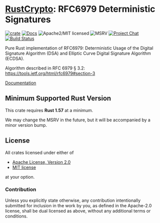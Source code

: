 # [RustCrypto]: RFC6979 Deterministic Signatures

[![crate][crate-image]][crate-link]
[![Docs][docs-image]][docs-link]
![Apache2/MIT licensed][license-image]
![MSRV][rustc-image]
[![Project Chat][chat-image]][chat-link]
[![Build Status][build-image]][build-link]

Pure Rust implementation of RFC6979: Deterministic Usage of the
Digital Signature Algorithm (DSA) and Elliptic Curve Digital Signature Algorithm (ECDSA).

Algorithm described in RFC 6979 § 3.2:
<https://tools.ietf.org/html/rfc6979#section-3>

[Documentation][docs-link]

## Minimum Supported Rust Version

This crate requires **Rust 1.57** at a minimum.

We may change the MSRV in the future, but it will be accompanied by a minor
version bump.

## License

All crates licensed under either of

 * [Apache License, Version 2.0](http://www.apache.org/licenses/LICENSE-2.0)
 * [MIT license](http://opensource.org/licenses/MIT)

at your option.

### Contribution

Unless you explicitly state otherwise, any contribution intentionally submitted
for inclusion in the work by you, as defined in the Apache-2.0 license, shall be
dual licensed as above, without any additional terms or conditions.

[//]: # (badges)

[crate-image]: https://buildstats.info/crate/rfc6979
[crate-link]: https://crates.io/crates/rfc6979
[docs-image]: https://docs.rs/rfc6979/badge.svg
[docs-link]: https://docs.rs/rfc6979/
[license-image]: https://img.shields.io/badge/license-Apache2.0/MIT-blue.svg
[rustc-image]: https://img.shields.io/badge/rustc-1.57+-blue.svg
[chat-image]: https://img.shields.io/badge/zulip-join_chat-blue.svg
[chat-link]: https://rustcrypto.zulipchat.com/#narrow/stream/260048-signatures
[build-image]: https://github.com/RustCrypto/signatures/actions/workflows/rfc6979.yml/badge.svg
[build-link]: https://github.com/RustCrypto/signatures/actions/workflows/rfc6979.yml

[//]: # (links)

[RustCrypto]: https://github.com/RustCrypto

